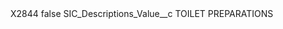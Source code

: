 <?xml version="1.0" encoding="UTF-8"?>
<CustomMetadata xmlns="http://soap.sforce.com/2006/04/metadata" xmlns:xsi="http://www.w3.org/2001/XMLSchema-instance" xmlns:xsd="http://www.w3.org/2001/XMLSchema">
    <label>X2844</label>
    <protected>false</protected>
    <values>
        <field>SIC_Descriptions_Value__c</field>
        <value xsi:type="xsd:string">TOILET PREPARATIONS</value>
    </values>
</CustomMetadata>
